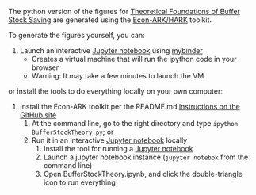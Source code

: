 
The python version of the figures for [Theoretical Foundations of Buffer Stock Saving](http://econ.jhu.edu/people/ccarroll/papers/BufferStockTheory) are generated using the [Econ-ARK/HARK](http://github.com/econ-ark/HARK) toolkit.

To generate the figures yourself, you can:

1. Launch an interactive [Jupyter notebook](https://mybinder.org/v2/gh/econ-ark/REMARK/master?filepath=REMARKs%2FBufferStockTheory%2FBufferStockTheory.ipynb) using [mybinder](https://mybinder.org) 
   * Creates a virtual machine that will run the ipython code in your browser
   * Warning: It may take a few minutes to launch the VM
   
or install the tools to do everything locally on your own computer:

1. Install the Econ-ARK toolkit per the README.md [instructions on the GitHub site](https://github.com/econ-ark/HARK) 
   1. At the command line, go to the right directory and type `ipython BufferStockTheory.py`; or
   1. Run it in an interactive [Jupyter notebook](https://jupyter.org) locally
      1. Install the tool for running a [Jupyter notebook](http://jupyter.org/install)
	  1. Launch a jupyter notebook instance (`jupyter notebok` from the command line)
	  1. Open BufferStockTheory.ipynb, and click the double-triangle icon to run everything

	
